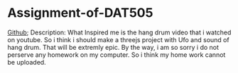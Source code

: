 # Assignment-of-DAT505
[Github](https://github.com/MidnightWhite/Assignment-of-DAT505);
Description: What Inspired me is the hang drum video that i watched on youtube. So i think i should make a threejs project with Ufo and sound of hang drum. That will be extremly epic.
By the way, i am so sorry i do not perserve any homework on my computer. So i think my home work cannot be uploaded.
